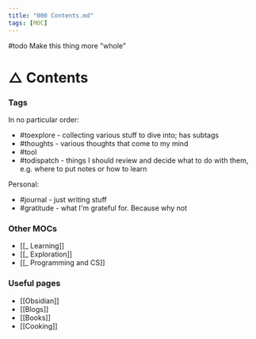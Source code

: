 ```yaml
---
title: "000 Contents.md"
tags: [MOC]
---
```


#todo Make this thing more "whole"
# △ Contents

###  Tags
In no particular order:
- #toexplore - collecting various stuff to dive into; has subtags
- #thoughts - various thoughts that come to my mind
- #tool
- #todispatch - things I should review and decide what to do with them, e.g. where to put notes or how to learn

Personal:
- #journal - just writing stuff
- #gratitude - what I'm grateful for. Because why not

### Other MOCs
- [[_ Learning]]
- [[_ Exploration]]
- [[_ Programming and CS]]

### Useful pages
- [[Obsidian]]
- [[Blogs]]
- [[Books]]
- [[Cooking]]
